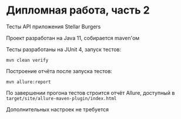 # Дипломная работа, часть 2

Тесты API приложения Stellar Burgers

Проект разработан на Java 11, собирается maven'ом

Тесты разработаны на JUnit 4, запуск тестов:

    mvn clean verify

Построение отчёта после запуска тестов:

    mvn allure:report

 По завершении прогона тестов строится отчёт Allure, доступный в `target/site/allure-maven-plugin/index.html`

Дополнительных настроек не требуется
